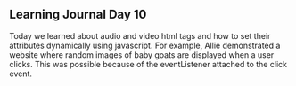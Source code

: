 ## Learning Journal Day 10

Today we learned about audio and video html tags and how to set their attributes dynamically using javascript. For example, Allie demonstrated a website where random images of baby goats are displayed when a user clicks. This was possible because of the eventListener attached to the click event.